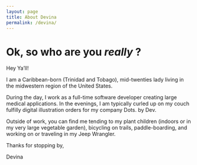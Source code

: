 ```yaml
---
layout: page
title: About Devina
permalink: /devina/
---
```

# Ok, so who are you *really* ? 


Hey Ya’ll! 

I am a Caribbean-born (Trinidad and Tobago), mid-twenties lady living in the midwestern region of the United States.

During the day, I work as a full-time software developer creating large medical applications. In the evenings, I am typically curled up on my couch fulfilly digital illustration orders for my company Dots. by Dev. 

Outside of work, you can find me tending to my plant children (indoors or in my very large vegetable garden), bicycling on trails, paddle-boarding, and working on or traveling in my Jeep Wrangler. 

Thanks for stopping by, 

Devina